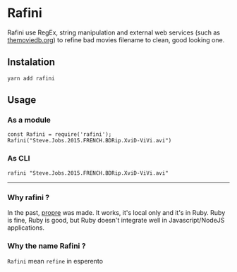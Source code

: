 # Rafini

Rafini use RegEx, string manipulation and external web services (such as [themoviedb.org](https://www.themoviedb.org/)) to refine bad movies filename to clean, good looking one.

## Instalation

    yarn add rafini

## Usage

### As a module

    const Rafini = require('rafini');
    Rafini("Steve.Jobs.2015.FRENCH.BDRip.XviD-ViVi.avi")

### As CLI

    rafini "Steve.Jobs.2015.FRENCH.BDRip.XviD-ViVi.avi"

---

### Why rafini ?

In the past, [propre](https://github.com/yadomi/propre) was made. It works, it's local only and it's in Ruby.
Ruby is fine, Ruby is good, but Ruby doesn't integrate well in Javascript/NodeJS applications.

### Why the name Rafini ?

`Rafini` mean `refine` in esperento

